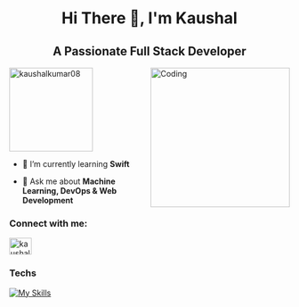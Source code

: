 <h1 align="center">Hi There 👋, I'm  Kaushal</h1>
<h2 align="center">A Passionate Full Stack Developer</h2>

<img src="https://media.giphy.com/media/pOZhmE42D1WrCWATLK/giphy.gif?cid=790b7611q9voiduaxlalsijxxlnea4vgsgyt8xqtb2ddynua&ep=v1_gifs_search&rid=giphy.gif&ct=g" align="right" alt="Coding" width="250"/>


<p align="left"> <img src="https://komarev.com/ghpvc/?username=kaushalkumar08&label=Profile%20views&color=0e75b6&style=flat" style="width: 150px;" alt="kaushalkumar08" /> </p>

- 🌱 I’m currently learning **Swift** 

- 💬 Ask me about **Machine Learning, DevOps & Web Development**


<h3 align="left">Connect with me:</h3>
<p align="left">
<a href="https://linkedin.com/in/kaushal-k-90927222a" target="blank"><img align="center" src="https://raw.githubusercontent.com/rahuldkjain/github-profile-readme-generator/master/src/images/icons/Social/linked-in-alt.svg" alt="kaushal-k-90927222a" height="30" width="40" /></a>
</p>



<h3 align="left">Techs</h3>
<a href="https://skillicons.dev" target="_blank">
  <img src="https://skillicons.dev/icons?i=react,js,html,css,docker,git,mysql,py,php,r,tailwind,vim,postman,nodejs,pytorch,tensorflow,opencv,docker" alt="My Skills" />
</a>

